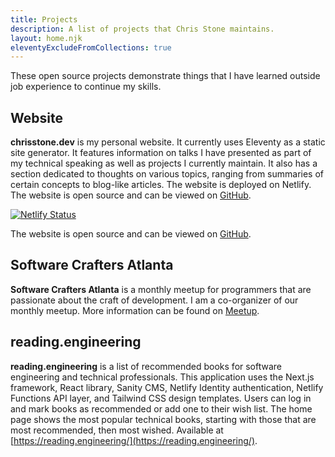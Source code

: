 ```yaml
---
title: Projects
description: A list of projects that Chris Stone maintains.
layout: home.njk
eleventyExcludeFromCollections: true
---
```

These open source projects demonstrate things that I have learned outside job experience to continue my skills.

<section class="project">

## Website

**chrisstone.dev** is my personal website. It currently uses Eleventy as a static site generator. It features information on talks I have presented as part of my technical speaking as well as projects I currently maintain. It also has a section dedicated to thoughts on various topics, ranging from summaries of certain concepts to blog-like articles. The website is deployed on Netlify. The website is open source and can be viewed on [GitHub](https://github.com/chrisstonedev/personal-website-11ty).

[![Netlify Status](https://api.netlify.com/api/v1/badges/bbeff905-f565-4b19-9557-165201ebafa5/deploy-status)](https://app.netlify.com/sites/chrisstonedev-11ty/deploys)

The website is open source and can be viewed on [GitHub](https://github.com/chrisstonedev/personal-website-11ty).
</section>
<section class="project">

## Software Crafters Atlanta

**Software Crafters Atlanta** is a monthly meetup for programmers that are passionate about the craft of development. I am a co-organizer of our monthly meetup. More information can be found on [Meetup](https://www.meetup.com/software-craftsmanship-atlanta/).

</section>
<section class="project">

## reading.engineering

**reading.engineering** is a list of recommended books for software engineering and technical professionals. This application uses the Next.js framework, React library, Sanity CMS, Netlify Identity authentication, Netlify Functions API layer, and Tailwind CSS design templates. Users can log in and mark books as recommended or add one to their wish list. The home page shows the most popular technical books, starting with those that are most recommended, then most wished. Available at [https://reading.engineering/](https://reading.engineering/).

</section>